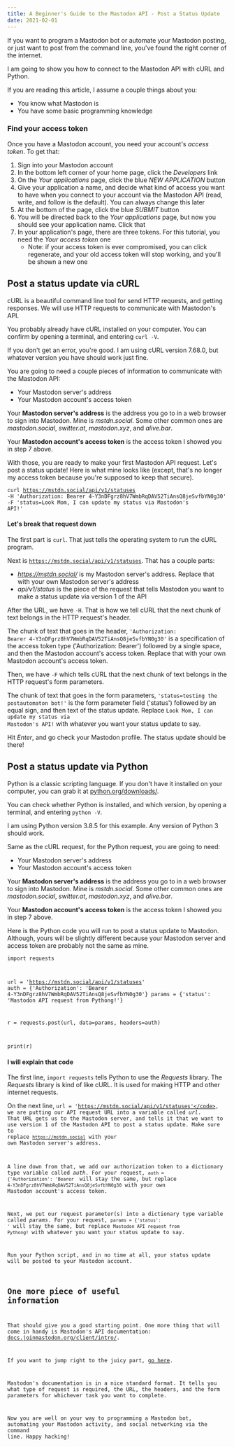 ```yaml
---
title: A Beginner's Guide to the Mastodon API - Post a Status Update
date: 2021-02-01
---
```


If you want to program a Mastodon bot or automate your Mastodon posting, or just want to post from the command line, you've found the right corner of the internet.

I am going to show you how to connect to the Mastodon API with cURL and Python.

If you are reading this article, I assume a couple things about you:
- You know what Mastodon is
- You have some basic programming knowledge

### Find your access token
Once you have a Mastodon account, you need your account's *access token*. To get that:
1. Sign into your Mastodon account
2. In the bottom left corner of your home page, click the *Developers* link
3. On the *Your applications* page, click the blue *NEW APPLICATION* button
4. Give your application a name, and decide what kind of access you want to have when you connect to your account via the Mastodon API (read, write, and follow is the default). You can always change this later
5. At the bottom of the page, click the blue *SUBMIT* button
6. You will be directed back to the *Your applications* page, but now you should see your application name. Click that
7. In your application's page, there are three tokens. For this tutorial, you need the *Your access token* one
    - Note: if your access token is ever compromised, you can click regenerate, and your old access token will stop working, and you'll be shown a new one

## Post a status update via cURL
cURL is a beautiful command line tool for send HTTP requests, and getting responses. We will use HTTP requests to communicate with Mastodon's API.

You probably already have cURL installed on your computer. You can confirm by opening a terminal, and entering <code>curl -V</code>.

If you don't get an error, you're good. I am using cURL version 7.68.0, but whatever version you have should work just fine.

You are going to need a couple pieces of information to communicate with the Mastodon API:
- Your Mastodon server's address
- Your Mastodon account's access token

Your **Mastodon server's address** is the address you go to in a web browser to sign into Mastodon. Mine is *mstdn.social*. Some other common ones are *mastodon.social*, *switter.at*, *mastodon.xyz*, and *alive.bar*.

Your **Mastodon account's access token** is the access token I showed you in step 7 above.

With those, you are ready to make your first Mastodon API request. Let's post a status update! Here is what mine looks like (except, that's no longer my access token because you're supposed to keep that secure).

<code>curl https://mstdn.social/api/v1/statuses -H 'Authorization: Bearer 4-Y3nDFgrz8hV7WmbRqDAV52TiAnsQ8jeSvfbYN0g30' -F 'status=Look Mom, I can update my status via Mastodon's API!'</code>

#### Let's break that request down
The first part is <code>curl</code>. That just tells the operating system to run the cURL program.

Next is <code>https://mstdn.social/api/v1/statuses</code>. That has a couple parts:
- *https://mstdn.social/* is my Mastodon server's address. Replace that with your own Mastodon server's address
- *api/v1/status* is the piece of the request that tells Mastodon you want to make a status update via version 1 of the API

After the URL, we have <code>-H</code>. That is how we tell cURL that the next chunk of text belongs in the HTTP request's header.

The chunk of text that goes in the header, <code>'Authorization: Bearer 4-Y3nDFgrz8hV7WmbRqDAV52TiAnsQ8jeSvfbYN0g30'</code> is a specification of the access token type ('Authorization: Bearer') followed by a single space, and then the Mastodon account's access token. Replace that with your own Mastodon account's access token.

Then, we have <code>-F</code> which tells cURL that the next chunk of text belongs in the HTTP request's form parameters.

The chunk of text that goes in the form parameters, <code>'status=testing the postautomaton bot!'</code> is the form parameter field ('status') followed by an equal sign, and then text of the status update. Replace <code>Look Mom, I can update my status via Mastodon's API!</code> with whatever you want your status update to say.

Hit *Enter*, and go check your Mastodon profile. The status update should be there!

## Post a status update via Python
Python is a classic scripting language. If you don't have it installed on your computer, you can grab it at [python.org/downloads/](https://www.python.org/downloads/).

You can check whether Python is installed, and which version, by opening a terminal, and entering <code>python -V</code>.

I am using Python version 3.8.5 for this example. Any version of Python 3 should work.

Same as the cURL request, for the Python request, you are going to need:
- Your Mastodon server's address
- Your Mastodon account's access token

Your **Mastodon server's address** is the address you go to in a web browser to sign into Mastodon. Mine is *mstdn.social*. Some other common ones are *mastodon.social*, *switter.at*, *mastodon.xyz*, and *alive.bar*.

Your **Mastodon account's access token** is the access token I showed you in step 7 above.

Here is the Python code you will run to post a status update to Mastodon. Although, yours will be slightly different because your Mastodon server and access token are probably not the same as mine.

<code>import requests

url = 'https://mstdn.social/api/v1/statuses'
auth = {'Authorization': 'Bearer 4-Y3nDFgrz8hV7WmbRqDAV52TiAnsQ8jeSvfbYN0g30'}
params = {'status': 'Mastodon API request from Pythong!'}

r = requests.post(url, data=params, headers=auth)

print(r)</code>

#### I will explain that code
The first line, <code>import requests</code> tells Python to use the *Requests* library. The *Requests* library is kind of like cURL. It is used for making HTTP and other internet requests.

On the next line, <code>url = 'https://mstdn.social/api/v1/statuses'</code>, we are putting our API request URL into a variable called *url*. That URL gets us to the Mastodon server, and tells it that we want to use version 1 of the Mastodon API to post a status update. Make sure to replace <code>https://mstdn.social</code> with your own Mastodon server's address.

A line down from that, we add our authorization token to a dictionary type variable called *auth*. For your request, <code>auth = {'Authorization': 'Bearer </code> will stay the same, but replace <code>4-Y3nDFgrz8hV7WmbRqDAV52TiAnsQ8jeSvfbYN0g30</code> with your own Mastodon account's access token.

Next, we put our request parameter(s) into a dictionary type variable called *params*. For your request, <code>params = {'status': '</code> will stay the same, but replace <code>Mastodon API request from Pythong!</code> with whatever you want your status update to say.

Run your Python script, and in no time at all, your status update will be posted to your Mastodon account.

## One more piece of useful information
That should give you a good starting point. One more thing that will come in handy is Mastodon's API documentation: [docs.joinmastodon.org/client/intro/](https://docs.joinmastodon.org/client/intro/).

If you want to jump right to the juicy part, [go here](https://docs.joinmastodon.org/methods/statuses/).

Mastodon's documentation is in a nice standard format. It tells you what type of request is required, the URL, the headers, and the form parameters for whichever task you want to complete.

Now you are well on your way to programming a Mastodon bot, automating your Mastodon activity, and social networking via the command line. Happy hacking!